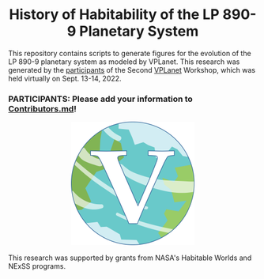 <h1 align="center">History of Habitability of the LP 890-9 Planetary System</h1>

This repository contains scripts to generate figures for the evolution of the 
LP 890-9 planetary system as modeled by VPLanet. This research was generated by the <a href="https://github.com/RoryBarnes/LP890-9/blob/main/Contributors.md">participants</a> 
of the Second <a href="https://github.com/VirtualPlanetaryLaboratory/vplanet">VPLanet</a> Workshop, which was held virtually on Sept. 13-14, 2022.

<h3>PARTICIPANTS: Please add your information to <a href="https://github.com/RoryBarnes/LP890-9/blob/main/Contributors.md">Contributors.md</a>!</h3> 

<p align="center">
  <img width = "250" src="VPLanetLogo.png?raw=true"/>
</p>

This research was supported by grants from NASA's Habitable Worlds and NExSS programs. 
